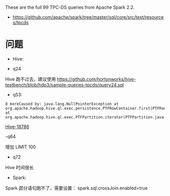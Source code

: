These are the full 99 TPC-DS queries from Apache Spark 2.2.

- https://github.com/apache/spark/tree/master/sql/core/src/test/resources/tpcds

问题
========

* Hive:
- q24

Hive 跑不过去，建议使用 https://github.com/hortonworks/hive-testbench/blob/hdp3/sample-queries-tpcds/query24.sql

- q53:

```
8 moreCaused by: java.lang.NullPointerException at org.apache.hadoop.hive.ql.exec.persistence.PTFRowContainer.first(PTFRowContainer.java:115) at org.apache.hadoop.hive.ql.exec.PTFPartition.iterator(PTFPartition.java:114) 
```

[Hive-18786](https://issues.apache.org/jira/browse/HIVE-18786)

-q64

增加 LIMIT 100

- q72 

Hive 时间很长

* Spark:

Spark 部分语句跑不了，需要设置：
spark.sql.crossJoin.enabled=true

